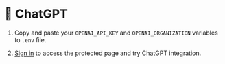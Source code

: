 # 💬 ChatGPT

1. Copy and paste your `OPENAI_API_KEY` and `OPENAI_ORGANIZATION` variables to `.env` file.

2. [Sign in](https://nextjs-app.com/sign-in) to access the protected page and try ChatGPT integration.
